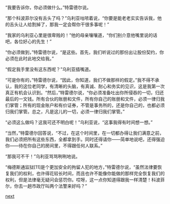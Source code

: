 
“我要告诉你，你必须做什么。”特雷德尔说。

“那个科波菲尔没有舌头了吗？”乌利亚咕哝着说，“你要是能老老实实告诉我，他的舌头让人给割掉了，那我一定会帮你干很多事呢！”

“我家的乌利亚心里是很卑贱的！”他的母亲嚷嚷道，“你们别介意他嘴里说的话吧，各位好心的先生！”

“你必须做到，”特雷德尔说，“是这些。首先，我们听说过的那份出让股份契约，你必须在此时此地交给我。”

“假定我手里没有这东西呢？”乌利亚插嘴道。

“可是你有的，”特雷德尔说，“因此，你知道，我们不做那样的假定。”我不得不承认，我的这位老同学，有清晰的头脑，有真诚、耐心和务实的见识，这是我第一次真正有机会认识到。“然后，”特雷德尔说，“你必须准备吐出你所侵吞的一切，归还最后的一文钱。所有合伙的账册和文件，所有你自己的账册和文件，必须一律归我们掌管；所有的现金账户和有价证券，不管是事务所的，还是你自己的，也都必须归我们掌管。总之，凡是这儿的一切，必须一律归我们掌管。”

“必须这么做吗？这我可还不明白呢！”乌利亚说，“这事我得有时间想一想。”

“当然，”特雷德尔回答说，“不过，在这个时间里，在一切都办得让我们满意之前，我们必须把所有这些东西，全都拿到手。同时还得请你——简单地说吧，还得强迫你——待在你自己的房间里，不得跟任何人联系。”

“那我可不干！”乌利亚骂骂咧咧地说。

“梅德斯通监狱[11]是个更加安全的拘留人犯的地方，”特雷德尔说，“虽然法律要恢复我们的权利，也许得花较长时间，而且也许不能像你能做的那样完全恢复我们的权利，但是法律毫无疑问会惩罚你。哎呀，这一点你知道得跟我一样清楚！科波菲尔，你去一趟市政厅叫两个法警来好吗？”

[next](page670)
